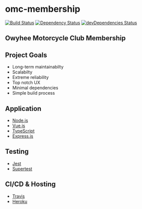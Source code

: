 # omc-membership

[![Build Status](https://travis-ci.com/kelley12/omc-membership.svg?branch=master)](https://travis-ci.com/kelley12/omc-membership)
[![Dependency Status](https://david-dm.org/kelley12/omc-membership/status.svg?style=flat)](https://david-dm.org/kelley12/omc-membership)
[![devDependencies Status](https://david-dm.org/kelley12/omc-membership/dev-status.svg)](https://david-dm.org/kelley12/omc-membership?type=dev)

## Owyhee Motorcycle Club Membership

## Project Goals

- Long-term maintainabilty
- Scalabilty
- Extreme reliability
- Top notch UX
- Minimal dependencies
- Simple build process

## Application

- [Node.js](https://nodejs.org/en/)
- [Vue.js](https://vuejs.org/)
- [TypeScript](https://www.typescriptlang.org/)
- [Express.js](https://expressjs.com/)

## Testing

- [Jest](https://jestjs.io/)
- [Supertest](https://github.com/visionmedia/supertest)

## CI/CD & Hosting

- [Travis](https://travis-ci.com/)
- [Heroku](https://www.heroku.com/)
